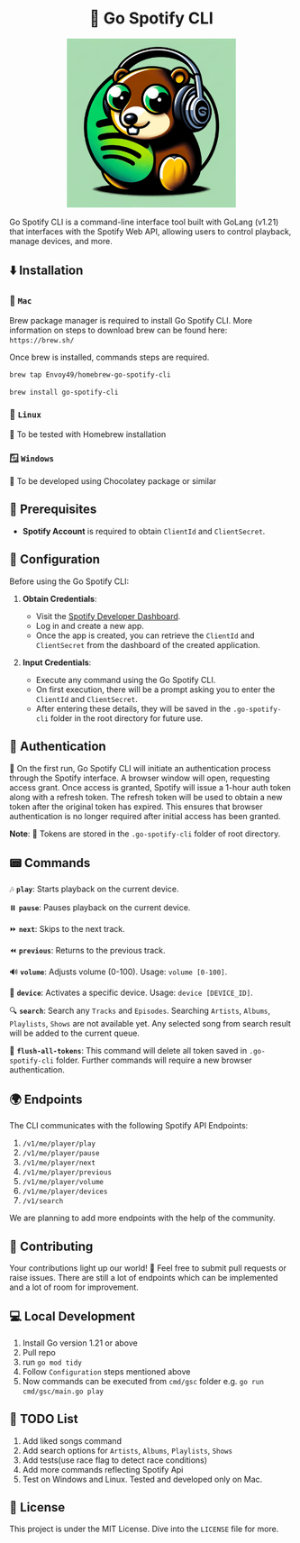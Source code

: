 <div style="text-align:center">
  <h1>🎵 Go Spotify CLI</h1>
</div>
<div style="text-align:center">
    <img src="assets/emoji.png" width="300" height="300" alt="Go Spotify CLI Logo">
</div>

Go Spotify CLI is a command-line interface tool built with GoLang (v1.21) that interfaces with the Spotify Web API, allowing users to control playback, manage devices, and more.

## ⬇️ Installation

### 🍏 `Mac`
Brew package manager is required to install Go Spotify CLI. More information on steps to download brew can be found here: `https://brew.sh/`

Once brew is installed, commands steps are required.

```bash
brew tap Envoy49/homebrew-go-spotify-cli
```
```
brew install go-spotify-cli
```

### 🐧 `Linux`

🧪 To be tested with Homebrew installation

### 🪟 `Windows`

🚧 To be developed using Chocolatey package or similar


## 📌 Prerequisites

- **Spotify Account** is required to obtain `ClientId` and `ClientSecret`.

## 🔧 Configuration

Before using the Go Spotify CLI:

1. **Obtain Credentials**:
    - Visit the [Spotify Developer Dashboard](https://developer.spotify.com/dashboard/applications).
    - Log in and create a new app.
    - Once the app is created, you can retrieve the `ClientId` and `ClientSecret` from the dashboard of the created application.


2. **Input Credentials**:
    - Execute any command using the Go Spotify CLI.
    - On first execution, there will be a prompt asking you to enter the `ClientId` and `ClientSecret`.
    - After entering these details, they will be saved in the `.go-spotify-cli` folder in the root directory for future use.

## 🔑 Authentication

🚀 On the first run, Go Spotify CLI will initiate an authentication process through the Spotify interface. 
A browser window will open, requesting access grant. Once access is granted, Spotify will issue a 1-hour auth token along with a refresh token. 
The refresh token will be used to obtain a new token after the original token has expired. 
This ensures that browser authentication is no longer required after initial access has been granted.

**Note**: 💾 Tokens are stored in the `.go-spotify-cli` folder of root directory.

## 📟 Commands

🎶 **`play`**: Starts playback on the current device.

⏸️ **`pause`**: Pauses playback on the current device.

⏩ **`next`**: Skips to the next track.

⏪ **`previous`**: Returns to the previous track.

🔊 **`volume`**: Adjusts volume (0-100). Usage: `volume [0-100]`.

📱 **`device`**: Activates a specific device. Usage: `device [DEVICE_ID]`.

🔍 **`search`**: Search any `Tracks` and `Episodes`. Searching `Artists`, `Albums`, `Playlists`, `Shows` are not available yet. Any selected song from search result will be added to the current queue.

🔄 **`flush-all-tokens`**: This command will delete all token saved in `.go-spotify-cli` folder. Further commands will require a new browser authentication.

## 🌍 Endpoints

The CLI communicates with the following Spotify API Endpoints:

1. `/v1/me/player/play`
2. `/v1/me/player/pause`
3. `/v1/me/player/next`
4. `/v1/me/player/previous`
5. `/v1/me/player/volume`
6. `/v1/me/player/devices`
7. `/v1/search`

We are planning to add more endpoints with the help of the community.

## 🤝 Contributing

Your contributions light up our world! 🌟 Feel free to submit pull requests or raise issues.
There are still a lot of endpoints which can be implemented and a lot of room for improvement.

## 💻 Local Development

1. Install Go version 1.21 or above
2. Pull repo
3. run `go mod tidy`
4. Follow `Configuration` steps mentioned above
5. Now commands can be executed from `cmd/gsc` folder e.g. `go run cmd/gsc/main.go play`

## 📝 TODO List

1. Add liked songs command
2. Add search options for `Artists`, `Albums`, `Playlists`, `Shows`
3. Add tests(use race flag to detect race conditions)
4. Add more commands reflecting Spotify Api
5. Test on Windows and Linux. Tested and developed only on Mac.

## 📜 License

This project is under the MIT License. Dive into the `LICENSE` file for more.
